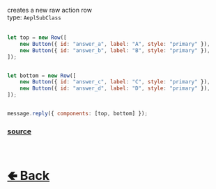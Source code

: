 creates a new raw action row<br>
type: `AeplSubClass`<br><br>


```js
let top = new Row([
    new Button({ id: "answer_a", label: "A", style: "primary" }),
    new Button({ id: "answer_b", label: "B", style: "primary" }),
]);


let bottom = new Row([
    new Button({ id: "answer_c", label: "C", style: "primary" }),
    new Button({ id: "answer_d", label: "D", style: "primary" }),
]);


message.reply({ components: [top, bottom] });
```

### [source](https://github.com/shysolocup/noscord.js/blob/main/src/Services/ComponentService/components/Row.js)

<br> <h1> [🢀 Back](https://github.com/shysolocup/noscord.js/wiki/Components) </h1>